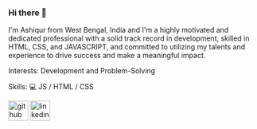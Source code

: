 ### Hi there 👋

I'm Ashiqur from West Bengal, India and I'm a highly motivated and dedicated professional with a solid track record in development, skilled in HTML, CSS, and JAVASCRIPT, and committed to utilizing my talents and experience to drive success and make a meaningful impact.

Interests: Development and Problem-Solving 

Skills: 
💻 JS / HTML / CSS



[<img src='https://cdn.jsdelivr.net/npm/simple-icons@3.0.1/icons/github.svg' alt='github' height='40'>](https://github.com/AshiqurRahaman02)  [<img src='https://cdn.jsdelivr.net/npm/simple-icons@3.0.1/icons/linkedin.svg' alt='linkedin' height='40'>](https://www.linkedin.com/in/ashiqur-rahaman-76b010255/)  




